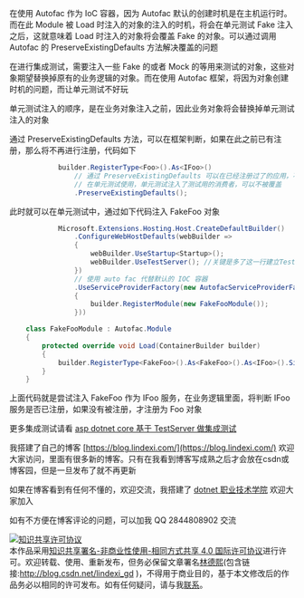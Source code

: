 
在使用 Autofac 作为 IoC 容器，因为 Autofac 默认的创建时机是在主机运行时。而在此 Module 被 Load 时注入的对象的注入的时机，将会在单元测试 Fake 注入之后，这就意味着 Load 时注入的对象将会覆盖 Fake 的对象。可以通过调用 Autofac 的 PreserveExistingDefaults 方法解决覆盖的问题

<!--more-->


<!-- CreateTime:2021/5/6 20:20:20 -->


<!-- 发布 -->

在进行集成测试，需要注入一些 Fake 的或者 Mock 的等用来测试的对象，这些对象期望替换掉原有的业务逻辑的对象。而在使用 Autofac 框架，将因为对象创建时机的问题，而让单元测试不好玩

单元测试注入的顺序，是在业务对象注入之前，因此业务对象将会替换掉单元测试注入的对象

通过 PreserveExistingDefaults 方法，可以在框架判断，如果在此之前已有注册，那么将不再进行注册，代码如下

```csharp
            builder.RegisterType<Foo>().As<IFoo>()
                // 通过 PreserveExistingDefaults 可以在已经注册过了的应用，不会被覆盖为 Foo 类型
                // 在单元测试使用，单元测试注入了测试用的消费者，可以不被覆盖
                .PreserveExistingDefaults();
```

此时就可以在单元测试中，通过如下代码注入 FakeFoo 对象

```csharp
            Microsoft.Extensions.Hosting.Host.CreateDefaultBuilder()
                .ConfigureWebHostDefaults(webBuilder =>
                {
                    webBuilder.UseStartup<Startup>();
                    webBuilder.UseTestServer(); //关键是多了这一行建立TestServer
                })
                // 使用 auto fac 代替默认的 IOC 容器 
                .UseServiceProviderFactory(new AutofacServiceProviderFactory(builder =>
                {
                    builder.RegisterModule(new FakeFooModule());
                }))

    class FakeFooModule : Autofac.Module
    {
        protected override void Load(ContainerBuilder builder)
        {
            builder.RegisterType<FakeFoo>().As<FakeFoo>().As<IFoo>().SingleInstance();
        }
    }
```

上面代码就是尝试注入 FakeFoo 作为 IFoo 服务，在业务逻辑里面，将判断 IFoo 服务是否已注册，如果没有被注册，才注册为 Foo 对象

更多集成测试请看 [asp dotnet core 基于 TestServer 做集成测试](https://blog.lindexi.com/post/asp-dotnet-core-%E5%9F%BA%E4%BA%8E-TestServer-%E5%81%9A%E9%9B%86%E6%88%90%E6%B5%8B%E8%AF%95.html )



我搭建了自己的博客 [https://blog.lindexi.com/](https://blog.lindexi.com/) 欢迎大家访问，里面有很多新的博客。只有在我看到博客写成熟之后才会放在csdn或博客园，但是一旦发布了就不再更新

如果在博客看到有任何不懂的，欢迎交流，我搭建了 [dotnet 职业技术学院](https://t.me/dotnet_campus) 欢迎大家加入

如有不方便在博客评论的问题，可以加我 QQ 2844808902 交流

<a rel="license" href="http://creativecommons.org/licenses/by-nc-sa/4.0/"><img alt="知识共享许可协议" style="border-width:0" src="https://licensebuttons.net/l/by-nc-sa/4.0/88x31.png" /></a><br />本作品采用<a rel="license" href="http://creativecommons.org/licenses/by-nc-sa/4.0/">知识共享署名-非商业性使用-相同方式共享 4.0 国际许可协议</a>进行许可。欢迎转载、使用、重新发布，但务必保留文章署名[林德熙](http://blog.csdn.net/lindexi_gd)(包含链接:http://blog.csdn.net/lindexi_gd )，不得用于商业目的，基于本文修改后的作品务必以相同的许可发布。如有任何疑问，请与我[联系](mailto:lindexi_gd@163.com)。